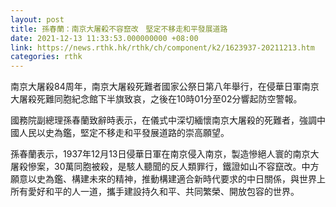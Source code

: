 ```yaml
---
layout: post
title: 孫春蘭：南京大屠殺不容竄改　堅定不移走和平發展道路
date: 2021-12-13 11:33:53.000000000 +08:00
link: https://news.rthk.hk/rthk/ch/component/k2/1623937-20211213.htm
categories: rthk
---
```


南京大屠殺84周年，南京大屠殺死難者國家公祭日第八年舉行，在侵華日軍南京大屠殺死難同胞紀念館下半旗致哀，之後在10時01分至02分響起防空警報。

國務院副總理孫春蘭致辭時表示，在儀式中深切緬懷南京大屠殺的死難者，強調中國人民以史為鑑，堅定不移走和平發展道路的崇高願望。

孫春蘭表示，1937年12月13日侵華日軍在南京侵入南京，製造慘絕人寰的南京大屠殺慘案，30萬同胞被殺，是駭人聽聞的反人類罪行，鐵證如山不容竄改。中方願意以史為鑑、構建未來的精神，推動構建適合新時代要求的中日關係，與世界上所有愛好和平的人一道，攜手建設持久和平、共同繁榮、開放包容的世界。

